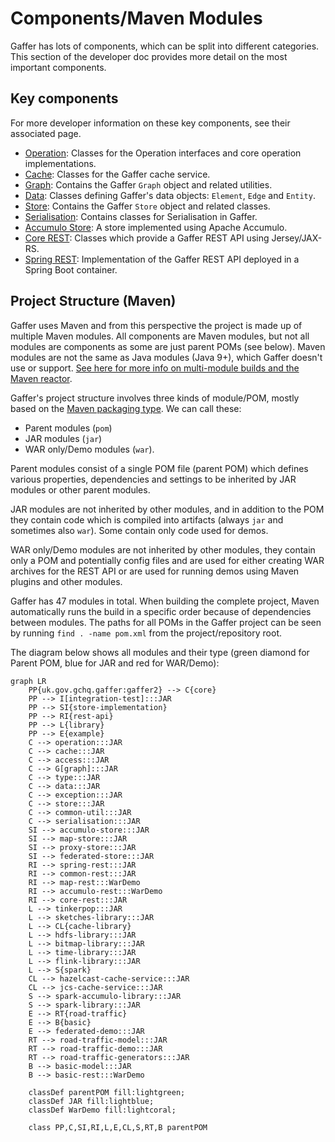 # Components/Maven Modules

Gaffer has lots of components, which can be split into different categories. This section of the developer doc provides more detail on the most important components.

## Key components

For more developer information on these key components, see their associated page.

- [Operation](operation.md): Classes for the Operation interfaces and core operation implementations.
- [Cache](cache.md): Classes for the Gaffer cache service.
- [Graph](graph.md): Contains the Gaffer `Graph` object and related utilities.
- [Data](data.md): Classes defining Gaffer's data objects: `Element`, `Edge` and `Entity`.
- [Store](store.md): Contains the Gaffer `Store` object and related classes.
- [Serialisation](serialisation.md): Contains classes for Serialisation in Gaffer. 
- [Accumulo Store](accumulo-store.md): A store implemented using Apache Accumulo.
- [Core REST](core-rest.md): Classes which provide a Gaffer REST API using Jersey/JAX-RS.
- [Spring REST](spring-rest.md): Implementation of the Gaffer REST API deployed in a Spring Boot container.

## Project Structure (Maven)

Gaffer uses Maven and from this perspective the project is made up of multiple Maven modules. All components are Maven modules, but not all modules are components as some are just parent POMs (see below).
Maven modules are not the same as Java modules (Java 9+), which Gaffer doesn't use or support. [See here for more info on multi-module builds and the Maven reactor](https://maven.apache.org/guides/mini/guide-multiple-modules.html).

Gaffer's project structure involves three kinds of module/POM, mostly based on the [Maven packaging type](https://maven.apache.org/pom.html#Packaging). We can call these:

- Parent modules (`pom`)
- JAR modules (`jar`)
- WAR only/Demo modules (`war`).

Parent modules consist of a single POM file (parent POM) which defines various properties, dependencies and settings to be inherited by JAR modules or other parent modules.

JAR modules are not inherited by other modules, and in addition to the POM they contain code which is compiled into artifacts (always `jar` and sometimes also `war`). Some contain only code used for demos.

WAR only/Demo modules are not inherited by other modules, they contain only a POM and potentially config files and are used for either creating WAR archives for the REST API or are used for running demos using Maven plugins and other modules.

Gaffer has 47 modules in total. When building the complete project, Maven automatically runs the build in a specific order because of dependencies between modules.
The paths for all POMs in the Gaffer project can be seen by running `find . -name pom.xml` from the project/repository root.

The diagram below shows all modules and their type (green diamond for Parent POM, blue for JAR and red for WAR/Demo):

``` mermaid
graph LR
    PP{uk.gov.gchq.gaffer:gaffer2} --> C{core}
    PP --> I[integration-test]:::JAR
    PP --> SI{store-implementation}
    PP --> RI{rest-api}
    PP --> L{library}
    PP --> E{example}
    C --> operation:::JAR
    C --> cache:::JAR
    C --> access:::JAR
    C --> G[graph]:::JAR
    C --> type:::JAR
    C --> data:::JAR
    C --> exception:::JAR
    C --> store:::JAR
    C --> common-util:::JAR
    C --> serialisation:::JAR
    SI --> accumulo-store:::JAR
    SI --> map-store:::JAR
    SI --> proxy-store:::JAR
    SI --> federated-store:::JAR
    RI --> spring-rest:::JAR
    RI --> common-rest:::JAR
    RI --> map-rest:::WarDemo
    RI --> accumulo-rest:::WarDemo
    RI --> core-rest:::JAR
    L --> tinkerpop:::JAR
    L --> sketches-library:::JAR
    L --> CL{cache-library}
    L --> hdfs-library:::JAR
    L --> bitmap-library:::JAR
    L --> time-library:::JAR
    L --> flink-library:::JAR
    L --> S{spark}
    CL --> hazelcast-cache-service:::JAR
    CL --> jcs-cache-service:::JAR
    S --> spark-accumulo-library:::JAR
    S --> spark-library:::JAR
    E --> RT{road-traffic}
    E --> B{basic}
    E --> federated-demo:::JAR
    RT --> road-traffic-model:::JAR
    RT --> road-traffic-demo:::JAR
    RT --> road-traffic-generators:::JAR
    B --> basic-model:::JAR
    B --> basic-rest:::WarDemo

    classDef parentPOM fill:lightgreen;
    classDef JAR fill:lightblue;
    classDef WarDemo fill:lightcoral;
    
    class PP,C,SI,RI,L,E,CL,S,RT,B parentPOM
```
